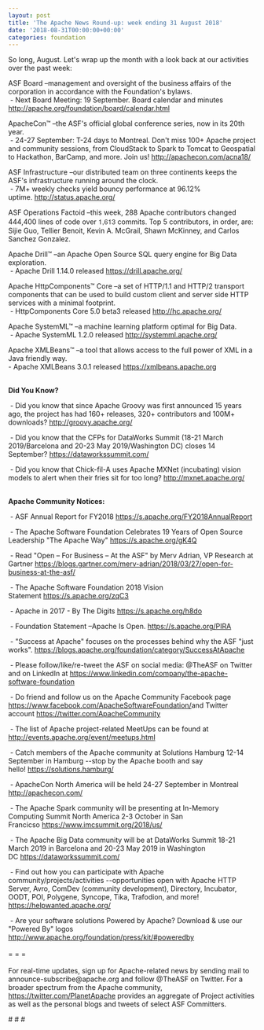 ```yaml
---
layout: post
title: 'The Apache News Round-up: week ending 31 August 2018'
date: '2018-08-31T00:00:00+00:00'
categories: foundation
---
```

<p>So long, August. Let's wrap up the month with&nbsp;a look back at our activities over the past week:</p> 
  <p>ASF Board –management and oversight of the business affairs of the corporation in accordance with the Foundation's bylaws.<br />&nbsp;- Next Board Meeting: 19 September. Board calendar and minutes <a href="http://apache.org/foundation/board/calendar.html">http://apache.org/foundation/board/calendar.html</a></p> 
  <p>ApacheCon™ –the ASF's official global conference series, now in its 20th year.<br />&nbsp;- 24-27 September: T-24 days to Montreal. Don't miss 100+ Apache project and community sessions, from CloudStack to Spark to Tomcat to Geospatial to Hackathon, BarCamp, and more. Join us!&nbsp;<a href="http://apachecon.com/acna18/">http://apachecon.com/acna18/</a><br /></p> 
  <p>ASF Infrastructure –our distributed team on three continents keeps the ASF's infrastructure running around the clock.<br />&nbsp;- 7M+ weekly checks yield bouncy performance at 96.12% uptime.&nbsp;<a href="http://status.apache.org/">http://status.apache.org/</a></p> 
  <p>ASF Operations Factoid&nbsp;–this week, 288 Apache contributors changed 444,400 lines of code over <font color="#333333" face="Helvetica Neue, Helvetica, Arial, sans-serif"><span style="font-size: 14px;">1,613</span></font>&nbsp;commits. Top 5 contributors, in order, are: Sijie Guo, Tellier Benoit, Kevin A. McGrail, Shawn McKinney, and Carlos Sanchez Gonzalez.</p> 
  <p>Apache Drill™ –an Apache Open Source SQL query engine for Big Data exploration.<br />&nbsp;-&nbsp;Apache Drill 1.14.0 released&nbsp;<a href="https://drill.apache.org/">https://drill.apache.org/</a></p> 
  <p>Apache HttpComponents™ Core –a set of HTTP/1.1 and HTTP/2 transport components that can be used to build custom client and server side HTTP services with a minimal footprint.<br />&nbsp;-&nbsp;HttpComponents Core 5.0 beta3 released&nbsp;<a href="http://hc.apache.org/">http://hc.apache.org/</a></p> 
  <p>Apache SystemML™ –a machine learning platform optimal for Big Data.<br />&nbsp;- Apache SystemML 1.2.0 released&nbsp;<a href="http://systemml.apache.org/">http://systemml.apache.org/</a></p> 
  <p>Apache XMLBeans™ –a tool that allows access to the full power of XML in a Java friendly way.<br />- Apache XMLBeans 3.0.1 released&nbsp;<a href="https://xmlbeans.apache.org">https://xmlbeans.apache.org</a><br /><br /></p> 
  <p> </p> 
  <p><strong>Did You Know?</strong></p> 
  <div> 
    <p>&nbsp;- Did you know that since Apache Groovy was first announced 15 years ago, the project has had 160+ releases, 320+ contributors and 100M+ downloads?&nbsp;<a href="http://groovy.apache.org/">http://groovy.apache.org/</a></p> 
    <p>&nbsp;- Did you know that the CFPs for DataWorks Summit (18-21 March 2019/Barcelona and 20-23 May 2019/Washington DC) closes 14 September?&nbsp;<a href="https://dataworkssummit.com/">https://dataworkssummit.com/</a></p> 
    <p>&nbsp;- Did you know that Chick-fil-A uses Apache MXNet (incubating) vision models to alert when their fries sit for too long?&nbsp;<a href="http://mxnet.apache.org/">http://mxnet.apache.org/</a><br /><br /></p> 
    <p><strong>Apache Community Notices:</strong></p> 
  </div> 
  <p>&nbsp;- ASF Annual Report for FY2018&nbsp;<a href="https://s.apache.org/FY2018AnnualReport">https://s.apache.org/FY2018AnnualReport</a></p> 
  <p>&nbsp;- The Apache<span style="font-size: 10.8333px;"> </span>Software Foundation Celebrates 19 Years of Open Source Leadership &quot;The Apache Way&quot;&nbsp;<a href="https://s.apache.org/gK4Q">https://s.apache.org/gK4Q</a></p> 
  <p>&nbsp;- Read &quot;Open – For Business – At the ASF&quot; by Merv Adrian, VP Research at Gartner&nbsp;<a href="https://blogs.gartner.com/merv-adrian/2018/03/27/open-for-business-at-the-asf/">https://blogs.gartner.com/merv-adrian/2018/03/27/open-for-business-at-the-asf/</a><br /></p> 
  <p>&nbsp;- The Apache Software Foundation 2018 Vision Statement&nbsp;<a href="https://s.apache.org/zqC3">https://s.apache.org/zqC3</a></p> 
  <p>&nbsp;- Apache in 2017 - By The Digits&nbsp;<a href="https://s.apache.org/h8do">https://s.apache.org/h8do</a></p> 
  <p>&nbsp;- Foundation Statement –Apache Is Open. <a href="https://s.apache.org/PIRA">https://s.apache.org/PIRA</a></p> 
  <div> 
    <p>&nbsp;- &quot;Success at Apache&quot; focuses on the processes behind why the ASF &quot;just works&quot;. <a href="https://blogs.apache.org/foundation/category/SuccessAtApache">https://blogs.apache.org/foundation/category/SuccessAtApache</a></p> 
  </div> 
  <div> 
    <p>&nbsp;- Please follow/like/re-tweet the ASF on social media: @TheASF on Twitter and on LinkedIn at <a href="https://www.linkedin.com/company/the-apache-software-foundation">https://www.linkedin.com/company/the-apache-software-foundation</a></p> 
    <p>&nbsp;- Do friend and follow us on the Apache Community Facebook page <a href="https://www.facebook.com/ApacheSoftwareFoundation/">https://www.facebook.com/ApacheSoftwareFoundation/</a>and Twitter account <a href="https://twitter.com/ApacheCommunity">https://twitter.com/ApacheCommunity</a></p> 
  </div> 
  <div> 
    <p><a href="https://feathercast.apache.org/"></a></p> 
  </div> 
  <div> 
    <p>&nbsp;- The list of Apache project-related MeetUps can be found at <a href="http://events.apache.org/event/meetups.html">http://events.apache.org/event/meetups.html</a></p> 
    <p>&nbsp;- Catch members of the Apache community at Solutions Hamburg 12-14 September in Hamburg --stop by the Apache booth and say hello!&nbsp;<a href="https://solutions.hamburg/">https://solutions.hamburg/</a></p> 
  </div> 
  <div> 
    <p>&nbsp;- ApacheCon North America&nbsp;will be held 24-27 September in Montreal <a href="http://apachecon.com/">http://apachecon.com/</a></p> 
    <p><a href="http://apachecon.com/"></a>&nbsp;- The Apache Spark community will be presenting at In-Memory Computing Summit North America 2-3 October in San Francicso&nbsp;<a href="https://www.imcsummit.org/2018/us/">https://www.imcsummit.org/2018/us/</a></p> 
    <p>&nbsp;- The Apache Big Data community will be at&nbsp;DataWorks Summit 18-21 March 2019 in Barcelona and&nbsp;20-23 May 2019 in Washington DC&nbsp;<a href="https://dataworkssummit.com/">https://dataworkssummit.com/</a></p> 
    <p>&nbsp;- Find out how you can participate with Apache community/projects/activities --opportunities open with Apache HTTP Server, Avro, ComDev (community development), Directory, Incubator, OODT, POI, Polygene, Syncope, Tika, Trafodion, and more! <a href="https://helpwanted.apache.org/">https://helpwanted.apache.org/</a></p> 
  </div> 
  <div>&nbsp;- Are your software solutions Powered by Apache? Download &amp; use our &quot;Powered By&quot; logos <a href="http://www.apache.org/foundation/press/kit/#poweredby">http://www.apache.org/foundation/press/kit/#poweredby</a></div> 
  <div><br /></div> 
  <div>= = =</div> 
  <div><br /></div> 
  <div>For real-time updates, sign up for Apache-related news by sending mail to announce-subscribe@apache.org and follow @TheASF on Twitter. For a broader spectrum from the Apache community, <a href="https://twitter.com/PlanetApache">https://twitter.com/PlanetApache</a> provides an aggregate of Project activities as well as the personal blogs and tweets of select ASF Committers.</div> 
  <p># # #</p>
